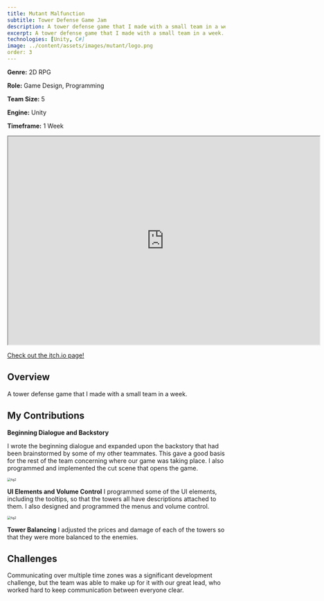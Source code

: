 ```yaml
---
title: Mutant Malfunction
subtitle: Tower Defense Game Jam
description: A tower defense game that I made with a small team in a week. 
excerpt: A tower defense game that I made with a small team in a week. 
technologies: [Unity, C#]
image: ../content/assets/images/mutant/logo.png
order: 3
---
```


**Genre:** 2D RPG

**Role:** Game Design, Programming

**Team Size:** 5

**Engine:** Unity

**Timeframe:** 1 Week

<iframe width="720" height="480"
src="https://www.youtube.com/embed/Nhz9Nz6T5i0?autoplay=1&mute=1">
</iframe>

<a class="view-button" href="https://zahtahvi.itch.io/mutant-malfunction">Check out the itch.io page!</a>


## Overview

A tower defense game that I made with a small team in a week. 


## My Contributions
**Beginning Dialogue and Backstory**

I wrote the beginning dialogue and expanded upon the backstory that had been brainstormed by some of my other teammates. This gave a good basis for the rest of the team concerning where our game was taking place. I also programmed and implemented the cut scene that opens the game. 

<img src="../content/assets/images/mutant/fig1.png" alt="fig2" style="zoom:50%;" />

**UI Elements and Volume Control**
I programmed some of the UI elements, including the tooltips, so that the towers all have descriptions attached to them. I also designed and programmed the menus and volume control. 

<img src="../content/assets/images/mutant/fig2.jpg" alt="fig2" style="zoom:50%;" />

**Tower Balancing**
I adjusted the prices and damage of each of the towers so that they were more balanced to the enemies. 

## Challenges
Communicating over multiple time zones was a significant development challenge, but the team was able to make up for it with our great lead, who worked hard to keep communication between everyone clear. 